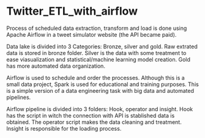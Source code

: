 # Twitter_ETL_with_airflow

Process of scheduled data extraction, transform and load is done using Apache Airflow in a tweet simulator website (the API became paid).

Data lake is divided into 3 Categories: Bronze, silver and gold. Raw extrated data is stored in bronze folder. Silver is the data with some treatment to ease viasualization and statistical/machine learning model creation. Gold has more automated data organization.

Airflow is used to schedule and order the processes. Although this is a small data project, Spark is used for educational and training purposes. This is a simple version of a data engineering task with big data and automated pipelines.

Airflow pipeline is divided into 3 folders: Hook, operator and insight. Hook has the script in witch the connection with API is stablished data is obtained. The operator script makes the data cleaning and treatment. Insight is responsible for the loading process.
